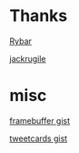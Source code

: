 # Thanks

[Rybar](http://code.ryanmalm.com/JS13k_2017_postmortem)

[jackrugile](https://github.com/jackrugile/start-making-games)

# misc

[framebuffer gist](https://gist.github.com/eguneys/2768104a8be802905f75f09f3cd62b5a#file-framebuffer-js)

[tweetcards gist](https://gist.github.com/eguneys/aad2ee1930ba782b187766c369bcf712)
